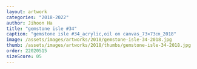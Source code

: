 ```yaml
---
layout: artwork
categories: "2018-2022"
author: Jihoon Ha
title: "gemstone isle #34"
caption: "gemstone isle #34_acrylic,oil on canvas_73×73㎝_2018"
image: /assets/images/artworks/2018/gemstone-isle-34-2018.jpg
thumb: /assets/images/artworks/2018/thumbs/gemstone-isle-34-2018.jpg
order: 22020515
sizeScore: 05
---
```

